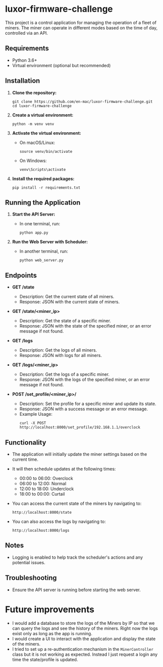 # luxor-firmware-challenge
This project is a control application for managing the operation of a fleet of miners. The miner can operate in different modes based on the time of day, controlled via an API.

## Requirements

- Python 3.6+
- Virtual environment (optional but recommended)

## Installation

1. **Clone the repository:**
    ```
    git clone https://github.com/en-mac/luxor-firmware-challenge.git
    cd luxor-firmware-challenge
    ```

2. **Create a virtual environment:**
    ```
    python -m venv venv
    ```

3. **Activate the virtual environment:**
    - On macOS/Linux:
        ```
        source venv/bin/activate
        ```
    - On Windows:
        ```
        venv\Scripts\activate
        ```

4. **Install the required packages:**
    ```
    pip install -r requirements.txt
    ```

## Running the Application

1. **Start the API Server:**
    - In one terminal, run:
        ```
        python app.py
        ```

2. **Run the Web Server with Scheduler:**
    - In another terminal, run:
        ```
        python web_server.py
        ```

## Endpoints

- **GET /state**
  - Description: Get the current state of all miners.
  - Response: JSON with the current state of miners.

- **GET /state/<miner_ip>**
  - Description: Get the state of a specific miner.
  - Response: JSON with the state of the specified miner, or an error message if not found.

- **GET /logs**
  - Description: Get the logs of all miners.
  - Response: JSON with logs for all miners.

- **GET /logs/<miner_ip>**
  - Description: Get the logs of a specific miner.
  - Response: JSON with the logs of the specified miner, or an error message if not found.

- **POST /set_profile/<miner_ip>/<profile>**
  - Description: Set the profile for a specific miner and update its state.
  - Response: JSON with a success message or an error message.
  - Example Usage:
    ```
    curl -X POST http://localhost:8000/set_profile/192.168.1.1/overclock
    ```

## Functionality

- The application will initially update the miner settings based on the current time.
- It will then schedule updates at the following times:
    - 00:00 to 06:00: Overclock
    - 06:00 to 12:00: Normal
    - 12:00 to 18:00: Underclock
    - 18:00 to 00:00: Curtail

- You can access the current state of the miners by navigating to:
    ```
    http://localhost:8000/state
    ```

- You can also access the logs by navigating to:
    ```
    http://localhost:8000/logs
    ```

## Notes
- Logging is enabled to help track the scheduler's actions and any potential issues.

## Troubleshooting

- Ensure the API server is running before starting the web server.

# Future improvements
- I would add a database to store the logs of the Miners by IP so that we can query the logs and see the history of the miners. Right now the logs exist only as long as the app is running.
- I would create a UI to interact with the application and display the state of the miners.
- I tried to set up a re-authentication mechanism in the `MinerController` class but it is not working as expected. Instead I just request a login any time the state/profile is updated.